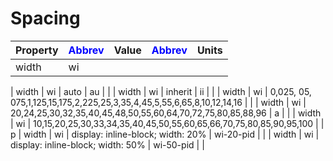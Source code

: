 # Spacing

| Property | <span style="color:blue">Abbrev</span>| Value | <span style="color:blue">Abbrev</span> | Units |
|----------|--------|-------|--------|------|
| width  | wi     |

| width  | wi   | auto | au |  |
| width  | wi     | inherit | ii |  |
| width  | wi     | 0,025, 05, 075,1,125,15,175,2,225,25,3,35,4,45,5,55,6,65,8,10,12,14,16	 |  |
| width  | wi     | 20,24,25,30,32,35,40,45,48,50,55,60,64,70,72,75,80,85,88,96 | a |  |
| width  | wi     | 10,15,20,25,30,33,34,35,40,45,50,55,60,65,66,70,75,80,85,90,95,100 |  | p
| width  | wi     | display: inline-block; width: 20% | wi-20-pid |  |
| width  | wi     | display: inline-block; width: 50% | wi-50-pid |  |


